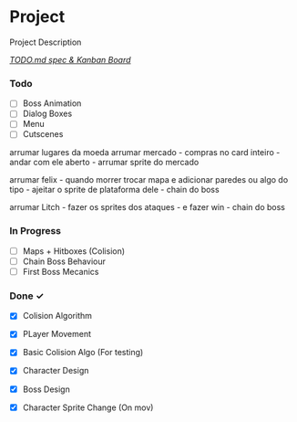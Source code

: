 # Project

Project Description

<em>[TODO.md spec & Kanban Board](https://bit.ly/3fCwKfM)</em>

### Todo

- [ ] Boss Animation  
- [ ] Dialog Boxes  
- [ ] Menu  
- [ ] Cutscenes  

arrumar lugares da moeda
arrumar mercado
	- compras no card inteiro
	- andar com ele aberto
	- arrumar sprite do mercado

arrumar felix
	- quando morrer trocar mapa e adicionar paredes ou algo do tipo
	- ajeitar o sprite de plataforma dele
	- chain do boss

arrumar Litch 
	- fazer os sprites dos ataques
	- e fazer win
	- chain do boss

### In Progress

- [ ] Maps + Hitboxes (Colision)  
- [ ] Chain Boss Behaviour  
- [ ] First Boss Mecanics  

### Done ✓

- [x] Colision Algorithm  
- [x] PLayer Movement  
- [x] Basic Colision Algo (For testing)  
- [x] Character Design  
- [x] Boss Design  
- [x] Character Sprite Change (On mov)  

